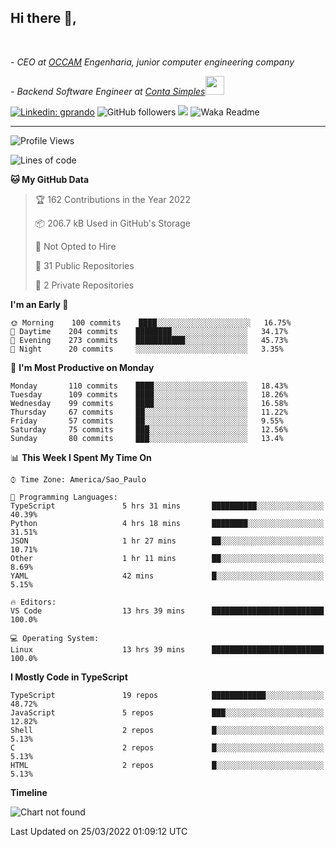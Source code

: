 <h2>Hi there  👋,</h2> </br>

<p><em>- CEO at <a href="https://occamengenharia.com/">OCCAM</a> Engenharia, junior computer engineering company
</em></p>

<p><em>- Backend Software Engineer at <a href="https://contasimples.com">Conta Simples</a><img src="https://media.giphy.com/media/WUlplcMpOCEmTGBtBW/giphy.gif" width="30"> 
</em></p>

[![Linkedin: gprando](https://img.shields.io/badge/-gprando-blue?style=flat-square&logo=Linkedin&logoColor=white&link=https://www.linkedin.com/in/gprando/)](https://www.linkedin.com/in/gprando)
![GitHub followers](https://img.shields.io/github/followers/gprando?label=Follow&style=social)
![](https://visitor-badge.glitch.me/badge?page_id=gprando.gprando)
![Waka Readme](https://github.com/gprando/gprando/workflows/Waka%20Readme/badge.svg)

---
<!--START_SECTION:waka-->
![Profile Views](http://img.shields.io/badge/Profile%20Views-3-blue)

![Lines of code](https://img.shields.io/badge/From%20Hello%20World%20I%27ve%20Written--4%20Million%20lines%20of%20code-blue)

**🐱 My GitHub Data** 

> 🏆 162 Contributions in the Year 2022
 > 
> 📦 206.7 kB Used in GitHub's Storage 
 > 
> 🚫 Not Opted to Hire
 > 
> 📜 31 Public Repositories 
 > 
> 🔑 2 Private Repositories  
 > 
**I'm an Early 🐤** 

```text
🌞 Morning    100 commits    ████░░░░░░░░░░░░░░░░░░░░░   16.75% 
🌆 Daytime    204 commits    ████████░░░░░░░░░░░░░░░░░   34.17% 
🌃 Evening    273 commits    ███████████░░░░░░░░░░░░░░   45.73% 
🌙 Night      20 commits     ░░░░░░░░░░░░░░░░░░░░░░░░░   3.35%

```
📅 **I'm Most Productive on Monday** 

```text
Monday       110 commits    ████░░░░░░░░░░░░░░░░░░░░░   18.43% 
Tuesday      109 commits    ████░░░░░░░░░░░░░░░░░░░░░   18.26% 
Wednesday    99 commits     ████░░░░░░░░░░░░░░░░░░░░░   16.58% 
Thursday     67 commits     ██░░░░░░░░░░░░░░░░░░░░░░░   11.22% 
Friday       57 commits     ██░░░░░░░░░░░░░░░░░░░░░░░   9.55% 
Saturday     75 commits     ███░░░░░░░░░░░░░░░░░░░░░░   12.56% 
Sunday       80 commits     ███░░░░░░░░░░░░░░░░░░░░░░   13.4%

```


📊 **This Week I Spent My Time On** 

```text
⌚︎ Time Zone: America/Sao_Paulo

💬 Programming Languages: 
TypeScript               5 hrs 31 mins       ██████████░░░░░░░░░░░░░░░   40.39% 
Python                   4 hrs 18 mins       ████████░░░░░░░░░░░░░░░░░   31.51% 
JSON                     1 hr 27 mins        ██░░░░░░░░░░░░░░░░░░░░░░░   10.71% 
Other                    1 hr 11 mins        ██░░░░░░░░░░░░░░░░░░░░░░░   8.69% 
YAML                     42 mins             █░░░░░░░░░░░░░░░░░░░░░░░░   5.15%

🔥 Editors: 
VS Code                  13 hrs 39 mins      █████████████████████████   100.0%

💻 Operating System: 
Linux                    13 hrs 39 mins      █████████████████████████   100.0%

```

**I Mostly Code in TypeScript** 

```text
TypeScript               19 repos            ████████████░░░░░░░░░░░░░   48.72% 
JavaScript               5 repos             ███░░░░░░░░░░░░░░░░░░░░░░   12.82% 
Shell                    2 repos             █░░░░░░░░░░░░░░░░░░░░░░░░   5.13% 
C                        2 repos             █░░░░░░░░░░░░░░░░░░░░░░░░   5.13% 
HTML                     2 repos             █░░░░░░░░░░░░░░░░░░░░░░░░   5.13%

```


**Timeline**

![Chart not found](https://raw.githubusercontent.com/gprando/gprando/master/charts/bar_graph.png) 


 Last Updated on 25/03/2022 01:09:12 UTC
<!--END_SECTION:waka-->